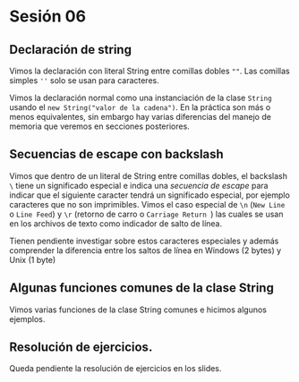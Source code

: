 # Sesión 06

## Declaración de string

Vimos la declaración con literal String entre comillas dobles `""`. Las comillas
simples `''`  solo se usan para caracteres.

Vimos la declaración normal como una instanciación de la clase `String` usando 
el `new String("valor de la cadena")`. En la práctica son más o menos 
equivalentes, sin embargo hay varias diferencias del manejo de memoria que 
veremos en secciones posteriores.

## Secuencias de escape con backslash

Vimos que dentro de un literal de String entre comillas dobles, el backslash `\` 
tiene un significado especial e indica una _secuencia de escape_ para indicar que
el siguiente caracter tendrá un significado especial, por ejemplo caracteres
que no son imprimibles. Vimos el caso especial de `\n` (`New Line` o `Line Feed`)
y `\r` (retorno de carro o `Carriage Return `) las cuales se usan en los archivos
de texto como indicador de salto de línea.

Tienen pendiente investigar sobre estos caracteres especiales y además comprender
la diferencia entre los saltos de línea en Windows (2 bytes)  y Unix (1 byte)

## Algunas funciones comunes de la clase String 

Vimos varias funciones de la clase String comunes e hicimos algunos ejemplos.

## Resolución de ejercicios. 

Queda pendiente la resolución de ejercicios en los slides.

